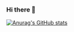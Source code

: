 ### Hi there 👋

[![Anurag's GitHub stats](https://github-readme-stats.vercel.app/api?username=merrychrisml)](https://github.com/anuraghazra/github-readme-stats)


<!--
**merrychrisml/merrychrisml** is a ✨ _special_ ✨ repository because its `README.md` (this file) appears on your GitHub profile.

Here are some ideas to get you started:

- 🔭 I’m currently working on ...
- 🌱 I’m currently learning ...
- 👯 I’m looking to collaborate on ...
- 🤔 I’m looking for help with ...
- 💬 Ask me about ...
- 📫 How to reach me: ...
- 😄 Pronouns: ...
- ⚡ Fun fact: ...
-->
